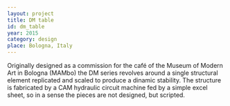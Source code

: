 ```yaml
---
layout: project
title: DM table
id: dm_table
year: 2015
category: design
place: Bologna, Italy
---
```


Originally designed as a commission for the café of the Museum of Modern Art in Bologna (MAMbo) the DM series revolves around a single structural element replicated and scaled to produce a dinamic stability. The structure is fabricated by a CAM hydraulic circuit machine fed by a simple excel sheet, so in a sense the pieces are not designed, but scripted.
